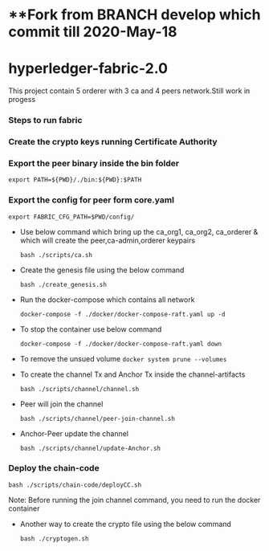 
# **Fork from BRANCH develop which commit till 2020-May-18 

# hyperledger-fabric-2.0

This project contain 5 orderer with 3 ca and 4 peers network.Still work in progess

### Steps to run fabric


### Create the crypto keys running Certificate Authority


### Export the peer binary inside the bin folder

`export PATH=${PWD}/./bin:${PWD}:$PATH`


### Export the config for peer form core.yaml

`export FABRIC_CFG_PATH=$PWD/config/`


* Use below command which bring up the ca_org1, ca_org2, ca_orderer & which will create the peer,ca-admin,orderer keypairs

    `bash ./scripts/ca.sh`

* Create the genesis file using the below command

    `bash ./create_genesis.sh`

* Run the docker-compose which contains all network

    `docker-compose -f ./docker/docker-compose-raft.yaml up -d `

* To stop the container use below command

    `docker-compose -f ./docker/docker-compose-raft.yaml down`


* To remove the unsued volume
    `docker system prune --volumes`

* To create the channel Tx and Anchor Tx inside the channel-artifacts

    `bash ./scripts/channel/channel.sh`

* Peer will join the channel

    `bash ./scripts/channel/peer-join-channel.sh`

* Anchor-Peer update the channel

    `bash ./scripts/channel/update-Anchor.sh`


### Deploy the chain-code

 `bash ./scripts/chain-code/deployCC.sh`

Note: Before running the join channel command, you need to run the docker container



* Another way to create the crypto file using the below command

    `bash ./cryptogen.sh`